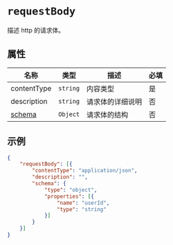 # `requestBody`

描述 http 的请求体。

## 属性

| 名称                  | 类型     | 描述             | 必填 |
| --------------------- | -------- | ---------------- | ---- |
| contentType           | `string` | 内容类型         | 是   |
| description           | `string` | 请求体的详细说明 | 否   |
| [schema](./schema.md) | `Object` | 请求体的结构     | 否   |

## 示例

```json
{
    "requestBody": [{
        "contentType": "application/json",
        "description": "",
        "schema": {
            "type": "object",
            "properties": [{
                "name": "userId",
                "type": "string"
            }]
        }
    }]
}
```